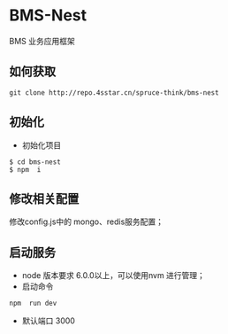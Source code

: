 # BMS-Nest
BMS 业务应用框架
 


##  如何获取

```
git clone http://repo.4sstar.cn/spruce-think/bms-nest
```

## 初始化
  - 初始化项目

  ```
  $ cd bms-nest
  $ npm  i
  ```

## 修改相关配置
   修改config.js中的 mongo、redis服务配置；
## 启动服务
  - node 版本要求 6.0.0以上，可以使用nvm 进行管理；
  - 启动命令

  ```
  npm  run dev
  ```
  - 默认端口 3000

